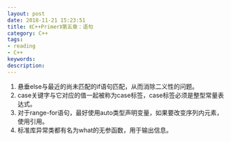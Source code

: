 ```yaml
---
layout: post
date: 2018-11-21 15:23:51
title: 《C++Primer》第五章：语句
category: C++
tags:
- reading
- C++
keywords:
description:
---
```


1. 悬垂else与最近的尚未匹配的if语句匹配，从而消除二义性的问题。
2. case关键字与它对应的值一起被称为case标签，case标签必须是整型常量表达式。
3. 对于range-for语句，最好使用auto类型声明变量，如果要改变序列内元素，使用引用。
4. 标准库异常类都有名为what的无参函数，用于输出信息。
